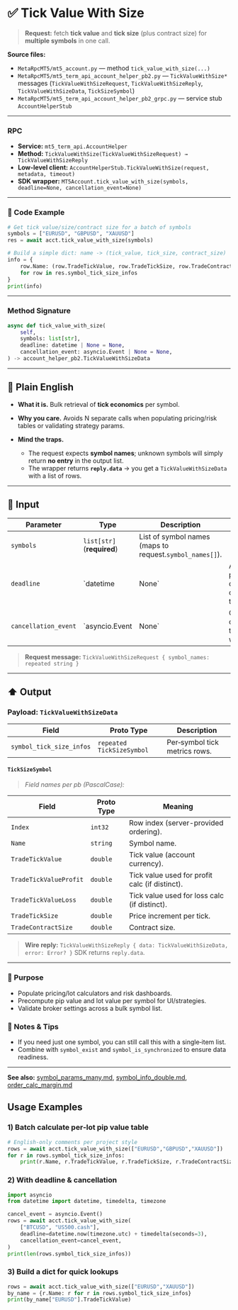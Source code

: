# ✅ Tick Value With Size

> **Request:** fetch **tick value** and **tick size** (plus contract size) for **multiple symbols** in one call.

**Source files:**

* `MetaRpcMT5/mt5_account.py` — method `tick_value_with_size(...)`
* `MetaRpcMT5/mt5_term_api_account_helper_pb2.py` — `TickValueWithSize*` messages (`TickValueWithSizeRequest`, `TickValueWithSizeReply`, `TickValueWithSizeData`, `TickSizeSymbol`)
* `MetaRpcMT5/mt5_term_api_account_helper_pb2_grpc.py` — service stub `AccountHelperStub`

---

### RPC

* **Service:** `mt5_term_api.AccountHelper`
* **Method:** `TickValueWithSize(TickValueWithSizeRequest) → TickValueWithSizeReply`
* **Low-level client:** `AccountHelperStub.TickValueWithSize(request, metadata, timeout)`
* **SDK wrapper:** `MT5Account.tick_value_with_size(symbols, deadline=None, cancellation_event=None)`

---

### 🔗 Code Example

```python
# Get tick value/size/contract size for a batch of symbols
symbols = ["EURUSD", "GBPUSD", "XAUUSD"]
res = await acct.tick_value_with_size(symbols)

# Build a simple dict: name -> (tick_value, tick_size, contract_size)
info = {
    row.Name: (row.TradeTickValue, row.TradeTickSize, row.TradeContractSize)
    for row in res.symbol_tick_size_infos
}
print(info)
```

---

### Method Signature

```python
async def tick_value_with_size(
    self,
    symbols: list[str],
    deadline: datetime | None = None,
    cancellation_event: asyncio.Event | None = None,
) -> account_helper_pb2.TickValueWithSizeData
```

---

## 💬 Plain English

* **What it is.** Bulk retrieval of **tick economics** per symbol.
* **Why you care.** Avoids N separate calls when populating pricing/risk tables or validating strategy params.
* **Mind the traps.**

  * The request expects **symbol names**; unknown symbols will simply return **no entry** in the output list.
  * The wrapper returns **`reply.data`** → you get a `TickValueWithSizeData` with a list of rows.

---

## 🔽 Input

| Parameter            | Type                       | Description                                              |                                                    |   |
| -------------------- | -------------------------- | -------------------------------------------------------- | -------------------------------------------------- | - |
| `symbols`            | `list[str]` (**required**) | List of symbol names (maps to request.`symbol_names[]`). |                                                    |   |
| `deadline`           | \`datetime                 | None\`                                                   | Absolute per‑call deadline → converted to timeout. |   |
| `cancellation_event` | \`asyncio.Event            | None\`                                                   | Cooperative cancel for the retry wrapper.          |   |

> **Request message:** `TickValueWithSizeRequest { symbol_names: repeated string }`

---

## ⬆️ Output

### Payload: `TickValueWithSizeData`

| Field                    | Proto Type                | Description                   |
| ------------------------ | ------------------------- | ----------------------------- |
| `symbol_tick_size_infos` | `repeated TickSizeSymbol` | Per‑symbol tick metrics rows. |

#### `TickSizeSymbol`

> *Field names per pb (PascalCase):*

| Field                  | Proto Type | Meaning                                        |
| ---------------------- | ---------- | ---------------------------------------------- |
| `Index`                | `int32`    | Row index (server-provided ordering).          |
| `Name`                 | `string`   | Symbol name.                                   |
| `TradeTickValue`       | `double`   | Tick value (account currency).                 |
| `TradeTickValueProfit` | `double`   | Tick value used for profit calc (if distinct). |
| `TradeTickValueLoss`   | `double`   | Tick value used for loss calc (if distinct).   |
| `TradeTickSize`        | `double`   | Price increment per tick.                      |
| `TradeContractSize`    | `double`   | Contract size.                                 |

> **Wire reply:** `TickValueWithSizeReply { data: TickValueWithSizeData, error: Error? }`
> SDK returns `reply.data`.

---

### 🎯 Purpose

* Populate pricing/lot calculators and risk dashboards.
* Precompute pip value and lot value per symbol for UI/strategies.
* Validate broker settings across a bulk symbol list.

### 🧩 Notes & Tips

* If you need just one symbol, you can still call this with a single‑item list.
* Combine with `symbol_exist` and `symbol_is_synchronized` to ensure data readiness.

---

**See also:** [symbol\_params\_many.md](./symbol_params_many.md), [symbol\_info\_double.md](./symbol_info_double.md), [order\_calc\_margin.md](../Trading_Operations/order_calc_margin.md)

## Usage Examples

### 1) Batch calculate per‑lot pip value table

```python
# English-only comments per project style
rows = await acct.tick_value_with_size(["EURUSD","GBPUSD","XAUUSD"])  
for r in rows.symbol_tick_size_infos:
    print(r.Name, r.TradeTickValue, r.TradeTickSize, r.TradeContractSize)
```

### 2) With deadline & cancellation

```python
import asyncio
from datetime import datetime, timedelta, timezone

cancel_event = asyncio.Event()
rows = await acct.tick_value_with_size(
    ["BTCUSD", "US500.cash"],
    deadline=datetime.now(timezone.utc) + timedelta(seconds=3),
    cancellation_event=cancel_event,
)
print(len(rows.symbol_tick_size_infos))
```

### 3) Build a dict for quick lookups

```python
rows = await acct.tick_value_with_size(["EURUSD","XAUUSD"])
by_name = {r.Name: r for r in rows.symbol_tick_size_infos}
print(by_name["EURUSD"].TradeTickValue)
```
